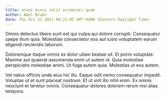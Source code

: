 ```yaml
---
title: animi minus velit occaecati quam
author: Abel Bruen
date: Thu Oct 21 2021 00:23:05 GMT-0400 (Eastern Daylight Time)
---
```

Omnis delectus libero sunt est qui culpa qui dolore corrupti. Consequatur saepe illum quia. Molestiae consectetur eos aut iusto voluptatem earum eligendi reiciendis laborum.

 Doloremque itaque omnis ex dolor ullam beatae sit. Et porro voluptate. Maxime aut quaerat assumenda enim ut autem id. Quia molestiae perspiciatis molestiae animi. Ut fuga autem quia. Molestias ut eos autem.

 Vel natus officiis unde eius hic illo. Eaque odit nemo consequatur impedit. Voluptas ut et sunt placeat nostrum. Et ut sint illo nihil enim. Ex omnis nesciunt et tenetur omnis. Consequatur dolores dolorem rerum nisi alias tempora.